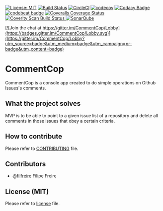 [![License: MIT](https://img.shields.io/badge/License-MIT-yellow.svg)](https://opensource.org/licenses/MIT)
[![Build Status](https://travis-ci.org/filfreire/CommentCop.svg?branch=master)](https://travis-ci.org/filfreire/CommentCop)
[![CircleCI](https://circleci.com/gh/filfreire/CommentCop/tree/master.svg?style=svg)](https://circleci.com/gh/filfreire/CommentCop/tree/master)
[![codecov](https://codecov.io/gh/filfreire/CommentCop/branch/master/graph/badge.svg)](https://codecov.io/gh/filfreire/CommentCop)
[![Codacy Badge](https://api.codacy.com/project/badge/Grade/415672c1e182428586537254d4283702)](https://www.codacy.com/app/filfreire/CommentCop?utm_source=github.com&amp;utm_medium=referral&amp;utm_content=filfreire/CommentCop&amp;utm_campaign=Badge_Grade)
[![codebeat badge](https://codebeat.co/badges/e3df0ebc-31b8-41e8-a68a-1874f07c2630)](https://codebeat.co/projects/github-com-filfreire-commentcop-master)
[![Coveralls Coverage Status](https://coveralls.io/repos/github/filfreire/CommentCop/badge.svg?branch=master)](https://coveralls.io/github/filfreire/CommentCop?branch=master)
<a href="https://scan.coverity.com/projects/filfreire-commentcop">
  <img alt="Coverity Scan Build Status"
       src="https://scan.coverity.com/projects/14315/badge.svg"/>
</a>
[![SonarQube](https://img.shields.io/badge/sonar-ok-green.svg)](https://sonarcloud.io/dashboard?id=com.commentcop%3Acommentcop)


[![Join the chat at https://gitter.im/CommentCop/Lobby](https://badges.gitter.im/CommentCop/Lobby.svg)](https://gitter.im/CommentCop/Lobby?utm_source=badge&utm_medium=badge&utm_campaign=pr-badge&utm_content=badge)

# CommentCop

CommentCop is a console app created to do simple operations on Github Issues's comments.

## What the project solves

MVP is to be able to point to a given issue list of a repository and delete all comments in those issues that obey a certain criteria.

## How to contribute

Please refer to [CONTRIBUTING](CONTRIBUTING.md) file.

## Contributors

* [@filfreire](https://github.com/filfreire) Filipe Freire 

## License (MIT)
Please refer to [license](LICENSE.txt) file.

